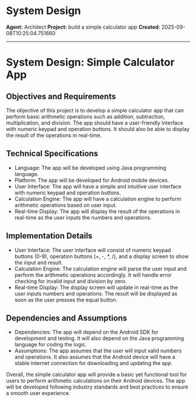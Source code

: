 # System Design

**Agent:** Architect
**Project:** build a simple calculator app
**Created:** 2025-09-08T10:25:04.751660

---

# System Design: Simple Calculator App

## Objectives and Requirements
The objective of this project is to develop a simple calculator app that can perform basic arithmetic operations such as addition, subtraction, multiplication, and division. The app should have a user-friendly interface with numeric keypad and operation buttons. It should also be able to display the result of the operations in real-time.

## Technical Specifications
- Language: The app will be developed using Java programming language.
- Platform: The app will be developed for Android mobile devices.
- User Interface: The app will have a simple and intuitive user interface with numeric keypad and operation buttons.
- Calculation Engine: The app will have a calculation engine to perform arithmetic operations based on user input.
- Real-time Display: The app will display the result of the operations in real-time as the user inputs the numbers and operations.

## Implementation Details
- User Interface: The user interface will consist of numeric keypad buttons (0-9), operation buttons (+, -, *, /), and a display screen to show the input and result.
- Calculation Engine: The calculation engine will parse the user input and perform the arithmetic operations accordingly. It will handle error checking for invalid input and division by zero.
- Real-time Display: The display screen will update in real-time as the user inputs numbers and operations. The result will be displayed as soon as the user presses the equal button.

## Dependencies and Assumptions
- Dependencies: The app will depend on the Android SDK for development and testing. It will also depend on the Java programming language for coding the logic.
- Assumptions: The app assumes that the user will input valid numbers and operations. It also assumes that the Android device will have a stable internet connection for downloading and updating the app.

Overall, the simple calculator app will provide a basic yet functional tool for users to perform arithmetic calculations on their Android devices. The app will be developed following industry standards and best practices to ensure a smooth user experience.